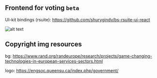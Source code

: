 ## Frontend for voting `beta`


UI-kit bindings (rsuite): https://github.com/shurygindv/bs-rsuite-ui-react

![alt text](https://lh3.googleusercontent.com/U9GSqpk87D4Zmu-emdAm_7SGg9LFT5j4PzE25hCXZEEKcF_EEQcQzRcBaxHZz_dmUSw5Bh5I9k4DlPn3fVnKjppTvLfQxTmQ_5ydk0BoS2xl2mWqYt01oZsc7QJMQXuNHw7WRhs3C-p39kcIHsaMNR31KKiHM9m0oR1YC9VwNqj53lJf9QRu4U6xlOhqM3xYx7mTM2wjbh7vrSey2QxOg9WkZClxl_BefImgZBTC_IhFjqVom59O3MXmMli2x3JQHRY9Tw5-Vt6CPSA66VYQi1EYmHLaNngWSrB4wWVgzG6xtYyb1apj12WVQI-qbfW3A66cmv_VxfBTkhkBzoD0AuzaNIk89VYNIqcmvABSkq-vnVzBC38gQloOd__1can73yzs69Gi6THz6DFxN4UtOAkkoJfDkuRdz9D-etQ7N6xtDwc9f6rpPed5UdpiN884sIZDeIQp3oKAyVFVCgGJfTZBXAyYuKAPF-BTRvecoEfV8wdKvncxB8hVlbxVu99xgJIjA-pGPW5o-jNIvX_Q4huJp-TNQimIeOb_FrCUh1Cenn5Q3bqyuQmztFpHkV0Ud_U9AiRPSyzqJPmCZgfWtWgcZ_v2rmaKpwYUV1EZe9ty7Tc_pZqgk9M8VVz1z6Z3cYOr_FVZTDVKDRyXKjBjsjTLlMUTNjpheSCitlczH0xsIRrnnVk3DMiu=w500-h292-no?authuser=0)

## Copyright img resources

bg: https://www.rand.org/randeurope/research/projects/game-changing-technologies-in-european-services-sectors.html

logo: https://engsoc.queensu.ca/index.php/government/
